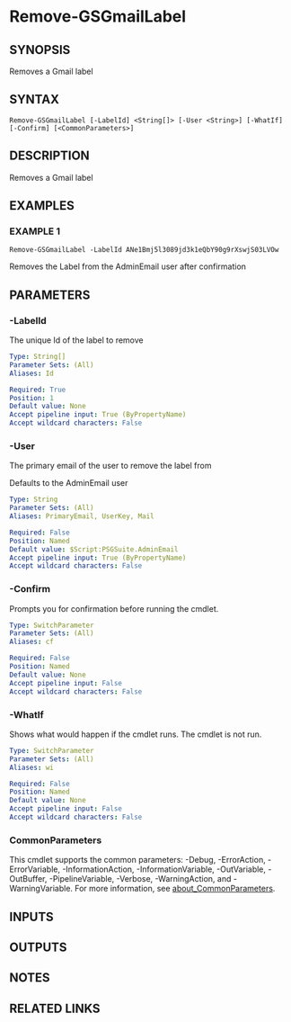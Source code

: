 # Remove-GSGmailLabel

## SYNOPSIS
Removes a Gmail label

## SYNTAX

```
Remove-GSGmailLabel [-LabelId] <String[]> [-User <String>] [-WhatIf] [-Confirm] [<CommonParameters>]
```

## DESCRIPTION
Removes a Gmail label

## EXAMPLES

### EXAMPLE 1
```
Remove-GSGmailLabel -LabelId ANe1Bmj5l3089jd3k1eQbY90g9rXswjS03LVOw
```

Removes the Label from the AdminEmail user after confirmation

## PARAMETERS

### -LabelId
The unique Id of the label to remove

```yaml
Type: String[]
Parameter Sets: (All)
Aliases: Id

Required: True
Position: 1
Default value: None
Accept pipeline input: True (ByPropertyName)
Accept wildcard characters: False
```

### -User
The primary email of the user to remove the label from

Defaults to the AdminEmail user

```yaml
Type: String
Parameter Sets: (All)
Aliases: PrimaryEmail, UserKey, Mail

Required: False
Position: Named
Default value: $Script:PSGSuite.AdminEmail
Accept pipeline input: True (ByPropertyName)
Accept wildcard characters: False
```

### -Confirm
Prompts you for confirmation before running the cmdlet.

```yaml
Type: SwitchParameter
Parameter Sets: (All)
Aliases: cf

Required: False
Position: Named
Default value: None
Accept pipeline input: False
Accept wildcard characters: False
```

### -WhatIf
Shows what would happen if the cmdlet runs.
The cmdlet is not run.

```yaml
Type: SwitchParameter
Parameter Sets: (All)
Aliases: wi

Required: False
Position: Named
Default value: None
Accept pipeline input: False
Accept wildcard characters: False
```

### CommonParameters
This cmdlet supports the common parameters: -Debug, -ErrorAction, -ErrorVariable, -InformationAction, -InformationVariable, -OutVariable, -OutBuffer, -PipelineVariable, -Verbose, -WarningAction, and -WarningVariable. For more information, see [about_CommonParameters](http://go.microsoft.com/fwlink/?LinkID=113216).

## INPUTS

## OUTPUTS

## NOTES

## RELATED LINKS
